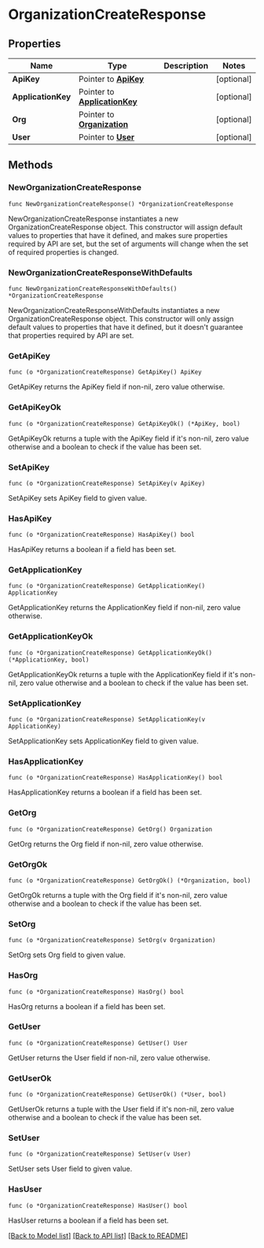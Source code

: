 # OrganizationCreateResponse

## Properties

Name | Type | Description | Notes
---- | ---- | ----------- | ------
**ApiKey** | Pointer to [**ApiKey**](ApiKey.md) |  | [optional] 
**ApplicationKey** | Pointer to [**ApplicationKey**](ApplicationKey.md) |  | [optional] 
**Org** | Pointer to [**Organization**](Organization.md) |  | [optional] 
**User** | Pointer to [**User**](User.md) |  | [optional] 

## Methods

### NewOrganizationCreateResponse

`func NewOrganizationCreateResponse() *OrganizationCreateResponse`

NewOrganizationCreateResponse instantiates a new OrganizationCreateResponse object.
This constructor will assign default values to properties that have it defined,
and makes sure properties required by API are set, but the set of arguments
will change when the set of required properties is changed.

### NewOrganizationCreateResponseWithDefaults

`func NewOrganizationCreateResponseWithDefaults() *OrganizationCreateResponse`

NewOrganizationCreateResponseWithDefaults instantiates a new OrganizationCreateResponse object.
This constructor will only assign default values to properties that have it defined,
but it doesn't guarantee that properties required by API are set.

### GetApiKey

`func (o *OrganizationCreateResponse) GetApiKey() ApiKey`

GetApiKey returns the ApiKey field if non-nil, zero value otherwise.

### GetApiKeyOk

`func (o *OrganizationCreateResponse) GetApiKeyOk() (*ApiKey, bool)`

GetApiKeyOk returns a tuple with the ApiKey field if it's non-nil, zero value otherwise
and a boolean to check if the value has been set.

### SetApiKey

`func (o *OrganizationCreateResponse) SetApiKey(v ApiKey)`

SetApiKey sets ApiKey field to given value.

### HasApiKey

`func (o *OrganizationCreateResponse) HasApiKey() bool`

HasApiKey returns a boolean if a field has been set.

### GetApplicationKey

`func (o *OrganizationCreateResponse) GetApplicationKey() ApplicationKey`

GetApplicationKey returns the ApplicationKey field if non-nil, zero value otherwise.

### GetApplicationKeyOk

`func (o *OrganizationCreateResponse) GetApplicationKeyOk() (*ApplicationKey, bool)`

GetApplicationKeyOk returns a tuple with the ApplicationKey field if it's non-nil, zero value otherwise
and a boolean to check if the value has been set.

### SetApplicationKey

`func (o *OrganizationCreateResponse) SetApplicationKey(v ApplicationKey)`

SetApplicationKey sets ApplicationKey field to given value.

### HasApplicationKey

`func (o *OrganizationCreateResponse) HasApplicationKey() bool`

HasApplicationKey returns a boolean if a field has been set.

### GetOrg

`func (o *OrganizationCreateResponse) GetOrg() Organization`

GetOrg returns the Org field if non-nil, zero value otherwise.

### GetOrgOk

`func (o *OrganizationCreateResponse) GetOrgOk() (*Organization, bool)`

GetOrgOk returns a tuple with the Org field if it's non-nil, zero value otherwise
and a boolean to check if the value has been set.

### SetOrg

`func (o *OrganizationCreateResponse) SetOrg(v Organization)`

SetOrg sets Org field to given value.

### HasOrg

`func (o *OrganizationCreateResponse) HasOrg() bool`

HasOrg returns a boolean if a field has been set.

### GetUser

`func (o *OrganizationCreateResponse) GetUser() User`

GetUser returns the User field if non-nil, zero value otherwise.

### GetUserOk

`func (o *OrganizationCreateResponse) GetUserOk() (*User, bool)`

GetUserOk returns a tuple with the User field if it's non-nil, zero value otherwise
and a boolean to check if the value has been set.

### SetUser

`func (o *OrganizationCreateResponse) SetUser(v User)`

SetUser sets User field to given value.

### HasUser

`func (o *OrganizationCreateResponse) HasUser() bool`

HasUser returns a boolean if a field has been set.


[[Back to Model list]](../README.md#documentation-for-models) [[Back to API list]](../README.md#documentation-for-api-endpoints) [[Back to README]](../README.md)


